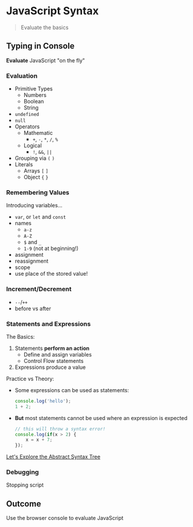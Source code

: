 JavaScript Syntax
===

> Evaluate the basics

## Typing in Console

**Evaluate** JavaScript "on the fly"

### Evaluation

* Primitive Types
    * Numbers
    * Boolean
    * String
* `undefined`
* `null`
* Operators
    * Mathematic
        * `+`, `-`, `*`, `/`, `%`
    * Logical
        * `!`, `&&`, `||`
* Grouping via `(` `)`
* Literals
    * Arrays `[` `]`
    * Object `{` `}`

### Remembering Values

Introducing variables...

* `var`, or `let` and `const`
* names
    * `a-z`
    * `A-Z`
    * `$` and `_`
    * `1-9` (not at beginning!)
* assignment
* reassignment
* scope
* use place of the stored value!

### Increment/Decrement
* `--`/`++`
* before vs after

### Statements and Expressions

The Basics:

1. Statements **perform an action**
    * Define and assign variables
    * Control Flow statements
2. Expressions produce a value

Practice vs Theory:

* Some expressions can be used as statements:
    ```js
    console.log('hello');
    1 + 2;
    ```

* **But** most statements cannot be used where an expression is expected

    ```js 
    // this will throw a syntax error!
    console.log(if(x > 2) { 
        x = x + 7; 
    });
    ```

[Let's Explore the Abstract Syntax Tree](https://astexplorer.net/)

### Debugging

Stopping script

## Outcome

Use the browser console to evaluate JavaScript
